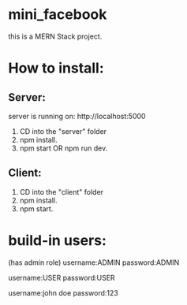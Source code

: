 # mini_facebook
this is a MERN Stack project.

# How to install:

## Server:
server is running on: http://localhost:5000
1) CD into the "server" folder
2) npm install.
3) npm start OR npm run dev.

## Client:
1) CD into the "client" folder
2) npm install.
3) npm start.

# build-in users:
(has admin role)
username:ADMIN
password:ADMIN

username:USER
password:USER

username:john doe
password:123

